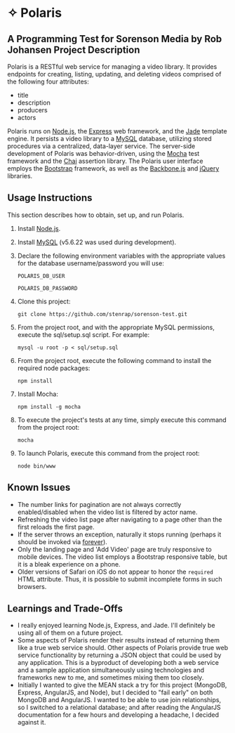# ✧ Polaris
A Programming Test for Sorenson Media by Rob Johansen
Project Description
-----
Polaris is a RESTful web service for managing a video library. It provides endpoints for creating, listing, updating, and deleting videos comprised of the following four attributes:

* title
* description
* producers
* actors

Polaris runs on [Node.js](http://nodejs.org/), the [Express](http://expressjs.com/) web framework, and the [Jade](http://jade-lang.com/) template engine. It persists a video library to a [MySQL](http://www.mysql.com/) database, utilizing stored procedures via a centralized, data-layer service. The server-side development of Polaris was behavior-driven, using the [Mocha](http://mochajs.org/) test framework and the [Chai](http://chaijs.com/) assertion library. The Polaris user interface employs the [Bootstrap](http://getbootstrap.com/) framework, as well as the [Backbone.js](http://backbonejs.org/) and [jQuery]() libraries.

Usage Instructions
-----
This section describes how to obtain, set up, and run Polaris.

1. Install [Node.js](http://nodejs.org/download/).
2. Install [MySQL](http://dev.mysql.com/downloads/mysql/) (v5.6.22 was used during development).
3. Declare the following environment variables with the appropriate values for the database username/password you will use:

   `POLARIS_DB_USER`
   
   `POLARIS_DB_PASSWORD`
4. Clone this project:
   
   `git clone https://github.com/stenrap/sorenson-test.git`
5. From the project root, and with the appropriate MySQL permissions, execute the sql/setup.sql script. For example:
   
   `mysql -u root -p < sql/setup.sql`
6. From the project root, execute the following command to install the required node packages:

   `npm install`
7. Install Mocha:
   
   `npm install -g mocha`
8. To execute the project's tests at any time, simply execute this command from the project root:
   
   `mocha`
9. To launch Polaris, execute this command from the project root:
   
   `node bin/www`

Known Issues
-----
* The number links for pagination are not always correctly enabled/disabled when the video list is filtered by actor name.
* Refreshing the video list page after navigating to a page other than the first reloads the first page.
* If the server throws an exception, naturally it stops running (perhaps it should be invoked via [forever](https://www.npmjs.com/package/forever)).
* Only the landing page and 'Add Video' page are truly responsive to mobile devices. The video list employs a Bootstrap responsive table, but it is a bleak experience on a phone.
* Older versions of Safari on iOS do not appear to honor the `required` HTML attribute. Thus, it is possible to submit incomplete forms in such browsers.

Learnings and Trade-Offs
-----
* I really enjoyed learning Node.js, Express, and Jade. I'll definitely be using all of them on a future project.
* Some aspects of Polaris render their results instead of returning them like a true web service should. Other aspects of Polaris provide true web service functionality by returning a JSON object that could be used by any application. This is a byproduct of developing both a web service and a sample application simultaneously using technologies and frameworks new to me, and sometimes mixing them too closely.
* Initially I wanted to give the MEAN stack a try for this project (MongoDB, Express, AngularJS, and Node), but I decided to "fail early" on both MongoDB and AngularJS. I wanted to be able to use join relationships, so I switched to a relational database; and after reading the AngularJS documentation for a few hours and developing a headache, I decided against it.
